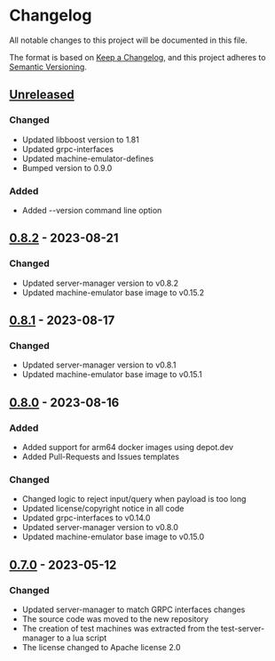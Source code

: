 # Changelog
All notable changes to this project will be documented in this file.

The format is based on [Keep a Changelog](https://keepachangelog.com/en/1.0.0/),
and this project adheres to [Semantic Versioning](https://semver.org/spec/v2.0.0.html).

## [Unreleased]

### Changed
- Updated libboost version to 1.81
- Updated grpc-interfaces
- Updated machine-emulator-defines
- Bumped version to 0.9.0

### Added
- Added \-\-version command line option

## [0.8.2] - 2023-08-21
### Changed
- Updated server-manager version to v0.8.2
- Updated machine-emulator base image to v0.15.2

## [0.8.1] - 2023-08-17
### Changed
- Updated server-manager version to v0.8.1
- Updated machine-emulator base image to v0.15.1

## [0.8.0] - 2023-08-16
### Added
- Added support for arm64 docker images using depot.dev
- Added Pull-Requests and Issues templates

### Changed
- Changed logic to reject input/query when payload is too long
- Updated license/copyright notice in all code
- Updated grpc-interfaces to v0.14.0
- Updated server-manager version to v0.8.0
- Updated machine-emulator base image to v0.15.0

## [0.7.0] - 2023-05-12
### Changed
- Updated server-manager to match GRPC interfaces changes
- The source code was moved to the new repository
- The creation of test machines was extracted from the test-server-manager to a lua script
- The license changed to Apache license 2.0

[Unreleased]: https://github.com/cartesi/server-manager/compare/v0.8.2...HEAD
[0.8.2]: https://github.com/cartesi/server-manager/releases/tag/v0.8.2
[0.8.1]: https://github.com/cartesi/server-manager/releases/tag/v0.8.1
[0.8.0]: https://github.com/cartesi/server-manager/releases/tag/v0.8.0
[0.7.0]: https://github.com/cartesi/server-manager/releases/tag/v0.7.0
